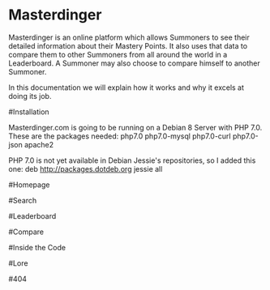 # Masterdinger

Masterdinger is an online platform which allows Summoners to see their detailed information about their Mastery Points.
It also uses that data to compare them to other Summoners from all around the world in a Leaderboard.
A Summoner may also choose to compare himself to another Summoner.

In this documentation we will explain how it works and why it excels at doing its job.

#Installation

Masterdinger.com is going to be running on a Debian 8 Server with PHP 7.0.
These are the packages needed:
php7.0 php7.0-mysql php7.0-curl php7.0-json apache2

PHP 7.0 is not yet available in Debian Jessie's repositories, so I added this one:
deb http://packages.dotdeb.org jessie all

#Homepage

#Search

#Leaderboard

#Compare

#Inside the Code

#Lore

#404
